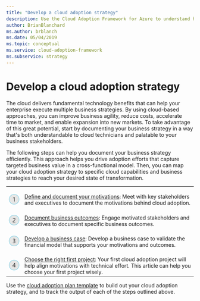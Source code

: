 ```yaml
---
title: "Develop a cloud adoption strategy"
description: Use the Cloud Adoption Framework for Azure to understand how the cloud can help advance your business strategy.
author: BrianBlanchard
ms.author: brblanch
ms.date: 05/04/2019
ms.topic: conceptual
ms.service: cloud-adoption-framework
ms.subservice: strategy
---
```


<!-- markdownlint-disable MD026 -->

# Develop a cloud adoption strategy

The cloud delivers fundamental technology benefits that can help your enterprise execute multiple business strategies. By using cloud-based approaches, you can improve business agility, reduce costs, accelerate time to market, and enable expansion into new markets. To take advantage of this great potential, start by documenting your business strategy in a way that's both understandable to cloud technicians and palatable to your business stakeholders.

The following steps can help you document your business strategy efficiently. This approach helps you drive adoption efforts that capture targeted business value in a cross-functional model. Then, you can map your cloud adoption strategy to specific cloud capabilities and business strategies to reach your desired state of transformation.

<!-- docsTest:ignore _images images -->
<!-- markdownlint-disable MD033 -->

| | |
|---|---|
| <br> ![1](../_images/icons/1.png) | <br> [Define and document your motivations](./motivations.md): Meet with key stakeholders and executives to document the motivations behind cloud adoption.                                |
| <br> ![2](../_images/icons/2.png) | <br> [Document business outcomes](./business-outcomes/index.md): Engage motivated stakeholders and executives to document specific business outcomes.                                |
| <br> ![3](../_images/icons/3.png) | <br> [Develop a business case](./cloud-migration-business-case.md): Develop a business case to validate the financial model that supports your motivations and outcomes.                                |
| <br> ![4](../_images/icons/4.png) | <br> [Choose the right first project](./first-adoption-project.md): Your first cloud adoption project will help align motivations with technical effort. This article can help you choose your first project wisely. |

Use the [cloud adoption plan template](https://archcenter.blob.core.windows.net/cdn/fusion/readiness/Microsoft-Cloud-Adoption-Framework-Strategy-and-Plan-Template.docx) to build out your cloud adoption strategy, and to track the output of each of the steps outlined above.
